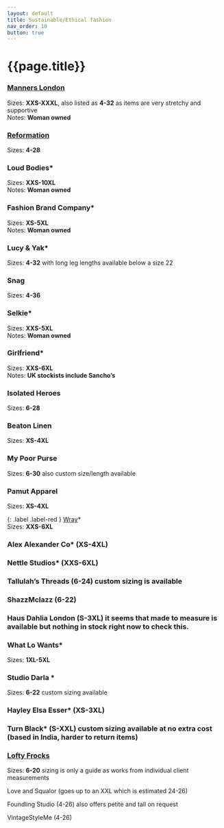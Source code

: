 ```yaml
---
layout: default
title: Sustainable/Ethical fashion
nav_order: 10
button: true
---
```


# {{page.title}}

### [Manners London](https://www.mannersldn.com/?gclid=Cj0KCQjw5-WRBhCKARIsAAId9Fmq_XNgODKPht4voQ1hMc20mLmxTaXb4qXYy7oQh00NYID0Z0byB_kaAny_EALw_wcB)<br/>
Sizes: **XXS-XXXL**, also listed as **4-32** as items are very stretchy and supportive<br/>
Notes: **Woman owned**

### [Reformation](https://www.thereformation.com/)<br/>
Sizes: **4-28**

### Loud Bodies* <br/>
Sizes: **XXS-10XL**<br/>
Notes: **Woman owned**

### Fashion Brand Company* <br/>
Sizes: **XS-5XL**<br/>
Notes: **Woman owned**

### Lucy & Yak* <br/>
Sizes: **4-32** with long leg lengths available below a size 22

### Snag<br/>
Sizes: **4-36**

### Selkie*
Sizes: **XXS-5XL**<br/>
Notes: **Woman owned**

### Girlfriend* <br/>
Sizes: **XXS-6XL**<br/>
Notes: **UK stockists include Sancho’s**

### Isolated Heroes<br/>
Sizes: **6-28**

### Beaton Linen<br/>
Sizes: **XS-4XL**

### My Poor Purse<br/>
Sizes: **6-30** also custom size/length available

### Pamut Apparel <br/>
Sizes: **XS-4XL**<br/>

 
{: .label .label-red } 
[Wray](https://wray.nyc/)* <br/>
Sizes: **XXS-6XL**

### Alex Alexander Co* (XS-4XL)

### Nettle Studios* (XXS-6XL)

### Tallulah’s Threads (6-24) custom sizing is available

### ShazzMclazz (6-22)

### Haus Dahlia London (S-3XL) it seems that made to measure is available but nothing in stock right now to check this.

### What Lo Wants* 
Sizes: **1XL-5XL**

### Studio Darla <span style="color:.text-red-300;">&#42;</span><br />
Sizes: **6-22** custom sizing available

### Hayley Elsa Esser* (XS-3XL)

### Turn Black* (S-XXL) custom sizing available at no extra cost (based in India, harder to return items)

### [Lofty Frocks](https://www.loftyfrocks.uk/)<br/>
Sizes: **6-20** sizing is only a guide as works from individual client measurements

Love and Squalor (goes up to an XXL which is estimated 24-26)

Foundling Studio (4-26) also offers petite and tall on request

VintageStyleMe (4-26)
